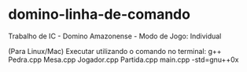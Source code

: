domino-linha-de-comando
=======================

Trabalho de IC - Domino Amazonense - Modo de Jogo: Individual

(Para Linux/Mac) Executar utilizando o comando no terminal: g++ Pedra.cpp Mesa.cpp Jogador.cpp Partida.cpp main.cpp -std=gnu++0x
